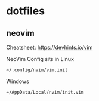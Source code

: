 # dotfiles

## neovim

Cheatsheet: https://devhints.io/vim

NeoVim Config sits in
Linux
```bash
~/.config/nvim/vim.init
```
Windows
```bash
~/AppData/Local/nvim/init.vim
```

